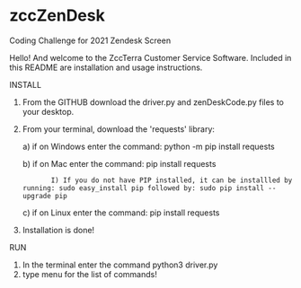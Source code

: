 # zccZenDesk
Coding Challenge for 2021 Zendesk Screen 

Hello! And welcome to the ZccTerra Customer Service Software. Included in this README are installation and usage instructions. 

INSTALL
1) From the GITHUB download the driver.py and zenDeskCode.py files to your desktop. 
2) From your terminal, download the 'requests' library:

    a) if on Windows enter the command: python -m pip install requests
    
    b) if on Mac enter the command: pip install requests
    
              I) If you do not have PIP installed, it can be installled by running: sudo easy_install pip followed by: sudo pip install --upgrade pip 
              
    c) if on Linux enter the command: pip install requests
    
3) Installation is done!


RUN
1) In the terminal enter the command python3 driver.py
2) type menu for the list of commands!
